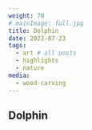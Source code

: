 ```yaml
---
weight: 70
# mainImage: full.jpg
title: Dolphin
date: 2022-07-23
tags:
  - art # all posts
  - highlights
  - nature
media:
  - wood-carving
---
```


## Dolphin
